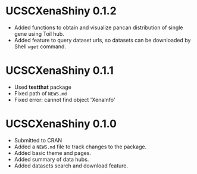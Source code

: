 # UCSCXenaShiny 0.1.2

* Added functions to obtain and visualize pancan distribution of single gene using Toil hub.
* Added feature to query dataset urls, so datasets can be downloaded by Shell `wget` command.

# UCSCXenaShiny 0.1.1

* Used **testthat** package
* Fixed path of `NEWS.md`
* Fixed error: cannot find object 'XenaInfo'

# UCSCXenaShiny 0.1.0

* Submitted to CRAN
* Added a `NEWS.md` file to track changes to the package.
* Added basic theme and pages.
* Added summary of data hubs.
* Added datasets search and download feature.

